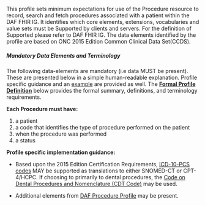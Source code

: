 This profile sets minimum expectations for use of the Procedure resource to record, search and fetch procedures associated with a patient within the DAF FHIR IG. It identifies which core elements, extensions, vocabularies and value sets must be Supported by clients and servers. For the definition of Supported please refer to DAF FHIR IG. The data elements identified by the profile are based on ONC 2015 Edition Common Clinical Data Set(CCDS).


##### Mandatory Data Elements and Terminology


The following data-elements are mandatory (i.e data MUST be present). These are presented below in a simple human-readable explanation.  Profile specific guidance and an [example](#example) are provided as well.  The [**Formal Profile Definition**](#profile) below provides the  formal summary, definitions, and  terminology requirements.  

**Each Procedure must have:**

1.  a patient
1.  a code that identifies the type of procedure performed on the patient
1.  when the procedure was performed
1.  a status

**Profile specific implementation guidance:**


- Based upon the 2015 Edition Certification Requirements, [ICD-10-PCS codes] MAY be supported as translations to either SNOMED-CT or CPT-4/HCPC. If choosing to primarily to dental procedures, the [Code on Dental Procedures and Nomenclature (CDT Code)] may be used.

* Additional elements from [DAF Procedure Profile](daf-Procedure.html) may be present.



  [SNOMED CT]: http://hl7.org/fhir/valueset-procedure-code.html
  [CPT-4/HCPC for procedures]: CPT-4/HCPC_for_procedures "wikilink"
  [ProcedureStatus]: http://hl7.org/fhir/valueset-procedure-status.html
  [DAF Procedure Profile]: http://hl7.org/fhir/daf/daf-Procedure.html
  [ICD-10-PCS codes]: ICD-10-PCS_codes "wikilink"
  [Code on Dental Procedures and Nomenclature (CDT Code)]: CDT_ValueSet "wikilink"
